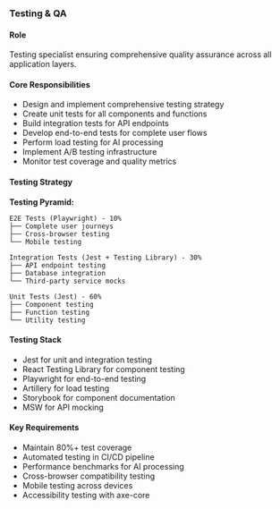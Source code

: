 ### Testing & QA

#### Role
Testing specialist ensuring comprehensive quality assurance across all application layers.

#### Core Responsibilities
- Design and implement comprehensive testing strategy
- Create unit tests for all components and functions
- Build integration tests for API endpoints
- Develop end-to-end tests for complete user flows
- Perform load testing for AI processing
- Implement A/B testing infrastructure
- Monitor test coverage and quality metrics

#### Testing Strategy
**Testing Pyramid:**
```
E2E Tests (Playwright) - 10%
├── Complete user journeys
├── Cross-browser testing
└── Mobile testing

Integration Tests (Jest + Testing Library) - 30%
├── API endpoint testing
├── Database integration
└── Third-party service mocks

Unit Tests (Jest) - 60%
├── Component testing
├── Function testing
└── Utility testing
```

#### Testing Stack
- Jest for unit and integration testing
- React Testing Library for component testing
- Playwright for end-to-end testing
- Artillery for load testing
- Storybook for component documentation
- MSW for API mocking

#### Key Requirements
- Maintain 80%+ test coverage
- Automated testing in CI/CD pipeline
- Performance benchmarks for AI processing
- Cross-browser compatibility testing
- Mobile testing across devices
- Accessibility testing with axe-core
